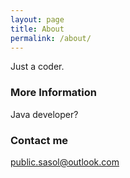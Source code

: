 ```yaml
---
layout: page
title: About
permalink: /about/
---
```


Just a coder.

### More Information

Java developer? 

### Contact me

[public.sasol@outlook.com](mailto:public.sasol@outlook.com)